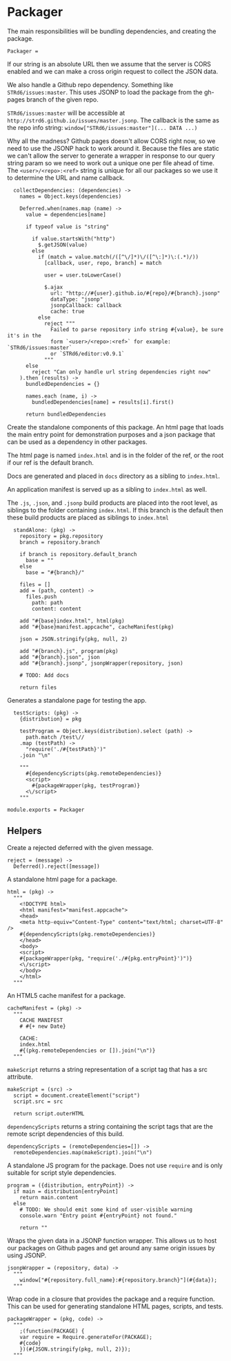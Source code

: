 Packager
========

The main responsibilities will be bundling dependencies, and creating the
package.

    Packager =

If our string is an absolute URL then we assume that the server is CORS enabled
and we can make a cross origin request to collect the JSON data.

We also handle a Github repo dependency. Something like `STRd6/issues:master`. 
This uses JSONP to load the package from the gh-pages branch of the given repo.

`STRd6/issues:master` will be accessible at `http://strd6.github.io/issues/master.jsonp`.
The callback is the same as the repo info string: `window["STRd6/issues:master"](... DATA ...)`

Why all the madness? Github pages doesn't allow CORS right now, so we need to use
the JSONP hack to work around it. Because the files are static we can't allow the
server to generate a wrapper in response to our query string param so we need to
work out a unique one per file ahead of time. The `<user>/<repo>:<ref>` string is
unique for all our packages so we use it to determine the URL and name callback.

      collectDependencies: (dependencies) ->
        names = Object.keys(dependencies)

        Deferred.when(names.map (name) ->
          value = dependencies[name]

          if typeof value is "string"
          
            if value.startsWith("http")
              $.getJSON(value)
            else
              if (match = value.match(/([^\/]*)\/([^\:]*)\:(.*)/))
                [callback, user, repo, branch] = match

                user = user.toLowerCase()

                $.ajax
                  url: "http://#{user}.github.io/#{repo}/#{branch}.jsonp"
                  dataType: "jsonp"
                  jsonpCallback: callback
                  cache: true
              else
                reject """
                  Failed to parse repository info string #{value}, be sure it's in the
                  form `<user>/<repo>:<ref>` for example: `STRd6/issues:master`
                  or `STRd6/editor:v0.9.1`
                """
          else
            reject "Can only handle url string dependencies right now"
        ).then (results) ->
          bundledDependencies = {}

          names.each (name, i) ->
            bundledDependencies[name] = results[i].first()

          return bundledDependencies

Create the standalone components of this package. An html page that loads the
main entry point for demonstration purposes and a json package that can be
used as a dependency in other packages.

The html page is named `index.html` and is in the folder of the ref, or the root
if our ref is the default branch.

Docs are generated and placed in `docs` directory as a sibling to `index.html`.

An application manifest is served up as a sibling to `index.html` as well.

The `.js`, `.json`, and `.jsonp` build products are placed into the root level,
as siblings to the folder containing `index.html`. If this branch is the default
then these build products are placed as siblings to `index.html`

      standAlone: (pkg) ->
        repository = pkg.repository
        branch = repository.branch

        if branch is repository.default_branch
          base = ""
        else
          base = "#{branch}/"

        files = []
        add = (path, content) ->
          files.push
            path: path
            content: content

        add "#{base}index.html", html(pkg)
        add "#{base}manifest.appcache", cacheManifest(pkg)

        json = JSON.stringify(pkg, null, 2)

        add "#{branch}.js", program(pkg)
        add "#{branch}.json", json
        add "#{branch}.jsonp", jsonpWrapper(repository, json)
        
        # TODO: Add docs

        return files

Generates a standalone page for testing the app.

      testScripts: (pkg) ->
        {distribution} = pkg

        testProgram = Object.keys(distribution).select (path) ->
          path.match /test\//
        .map (testPath) ->
          "require('./#{testPath}')"
        .join "\n"

        """
          #{dependencyScripts(pkg.remoteDependencies)}
          <script>
            #{packageWrapper(pkg, testProgram)}
          <\/script>
        """

    module.exports = Packager

Helpers
-------

Create a rejected deferred with the given message.

    reject = (message) ->
      Deferred().reject([message])

A standalone html page for a package.

    html = (pkg) ->
      """
        <!DOCTYPE html>
        <html manifest="manifest.appcache">
        <head>
        <meta http-equiv="Content-Type" content="text/html; charset=UTF-8" />
        #{dependencyScripts(pkg.remoteDependencies)}
        </head>
        <body>
        <script>
        #{packageWrapper(pkg, "require('./#{pkg.entryPoint}')")}
        <\/script>
        </body>
        </html>
      """

An HTML5 cache manifest for a package.

    cacheManifest = (pkg) ->
      """
        CACHE MANIFEST
        # #{+ new Date}

        CACHE:
        index.html
        #{(pkg.remoteDependencies or []).join("\n")}
      """

`makeScript` returns a string representation of a script tag that has a src
attribute.

    makeScript = (src) ->
      script = document.createElement("script")
      script.src = src

      return script.outerHTML

`dependencyScripts` returns a string containing the script tags that are
the remote script dependencies of this build.

    dependencyScripts = (remoteDependencies=[]) ->
      remoteDependencies.map(makeScript).join("\n")

A standalone JS program for the package. Does not use `require` and is only
suitable for script style dependencies.

    program = ({distribution, entryPoint}) ->
      if main = distribution[entryPoint]
        return main.content
      else
        # TODO: We should emit some kind of user-visible warning
        console.warn "Entry point #{entryPoint} not found."

        return ""

Wraps the given data in a JSONP function wrapper. This allows us to host our
packages on Github pages and get around any same origin issues by using JSONP.

    jsonpWrapper = (repository, data) ->
      """
        window["#{repository.full_name}:#{repository.branch}"](#{data});
      """

Wrap code in a closure that provides the package and a require function. This
can be used for generating standalone HTML pages, scripts, and tests.

    packageWrapper = (pkg, code) ->
      """
        ;(function(PACKAGE) {
        var require = Require.generateFor(PACKAGE);
        #{code}
        })(#{JSON.stringify(pkg, null, 2)});
      """
